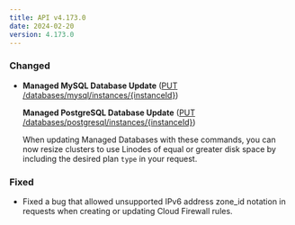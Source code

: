 ```yaml
---
title: API v4.173.0
date: 2024-02-20
version: 4.173.0
---
```


### Changed

- **Managed MySQL Database Update** ([PUT /databases/mysql/instances/{instanceId}](/docs/api/databases/#managed-mysql-database-update))

  **Managed PostgreSQL Database Update** ([PUT /databases/postgresql/instances/{instanceId}](/docs/api/databases/#managed-postgresql-database-update))

  When updating Managed Databases with these commands, you can now resize clusters to use Linodes of equal or greater disk space by including the desired plan `type` in your request.

### Fixed

- Fixed a bug that allowed unsupported IPv6 address zone_id notation in requests when creating or updating Cloud Firewall rules.